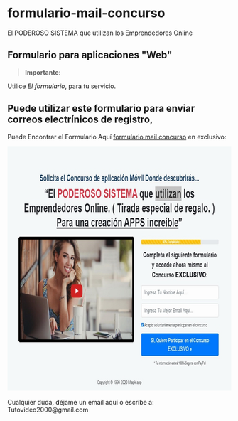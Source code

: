 # formulario-mail-concurso
El PODEROSO SISTEMA que utilizan los Emprendedores Online


<h2 id="permitir-aplicaciones-menos-seguras-">Formulario para aplicaciones "Web"</h2>
<blockquote>
<p><strong>Importante</strong>: </p>
</blockquote>
<p>Utilice <em>El formulario</em>, para tu servicio.</p>
<p><h2 id="permitir-aplicaciones-menos-seguras-">Puede utilizar este formulario para enviar correos electr&#237nicos de registro,</h2> Puede Encontrar el Formulario Aqu&#237; <a href="https://github.com/ipxxx999/formulario-mail-concurso" target="_blank">formulario mail concurso</a> en exclusivo:</p>
<p style="text-align: center;"><img src="https://raw.githubusercontent.com/ipxxx999/formulario-mail-concurso/main/vista.jpg" alt="Interfaz de selecci&oacute;n para permitir aplicaciones menos seguras" width="800" height="549" /></p>
<p>Cualquier duda, d&#233;jame un email aqu&#237; o escribe a: Tutovideo2000@gmail.com</p>
<blockquote>
